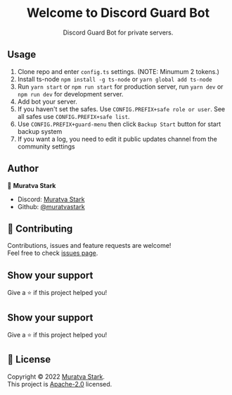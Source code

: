<h1 align="center">Welcome to Discord Guard Bot</h1>
<p align="center">Discord Guard Bot for private servers.</p>

## Usage

<ol>
    <li>Clone repo and enter <code>config.ts</code> settings. (NOTE: Minumum 2 tokens.)</li>
    <li>Install ts-node <code>npm install -g ts-node</code> or <code>yarn global add ts-node</code></li>
    <li>Run <code>yarn start</code> or <code>npm run start</code> for production server, run <code>yarn dev</code> or <code>npm run dev</code> for development server.</li>
	<li>Add bot your server.</li>
	<li>If you haven't set the safes. Use <code>CONFIG.PREFIX+safe role or user</code>. See all safes use <code>CONFIG.PREFIX+safe list</code>.</li>
	<li>Use <code>CONFIG.PREFIX+guard-menu</code> then click <code>Backup Start</code> button for start backup system </li>
	<li>If you want a log, you need to edit it public updates channel from the community settings</li>
</ol>

## Author

👤 **Muratva Stark**

-   Discord: [Muratva Stark](https://discord.com/users/470974660264067072)
-   Github: [@muratvastark](https://github.com/muratvastark)

## 🤝 Contributing

Contributions, issues and feature requests are welcome!<br />Feel free to check [issues page](https://github.com/muratvastark/discord-guard-bot/issues).

## Show your support

Give a ⭐️ if this project helped you!

## Show your support

Give a ⭐️ if this project helped you!

## 📝 License

Copyright © 2022 [Muratva Stark](https://github.com/muratvastark).<br />
This project is [Apache-2.0](https://github.com/muratvastark/discord-guard-bot/blob/main/LICENSE) licensed.

